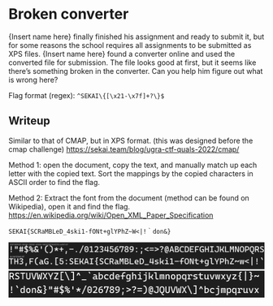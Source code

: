 # Broken converter

{Insert name here} finally finished his assignment and ready to submit it, but for some reasons the school requires all assignments to be submitted as XPS files. {Insert name here} found a converter online and used the converted file for submission. The file looks good at first, but it seems like there’s something broken in the converter. Can you help him figure out what is wrong here?

Flag format (regex): `^SEKAI\{[\x21-\x7f]+?\}$`

## Writeup

Similar to that of CMAP, but in XPS format. (this was designed before the cmap challenge)
https://sekai.team/blog/ugra-ctf-quals-2022/cmap/

Method 1: open the document, copy the text, and manually match up each letter with the copied text. Sort the mappings by the copied characters in ASCII order to find the flag.

Method 2: Extract the font from the document (method can be found on Wikipedia), open it and find the flag.
https://en.wikipedia.org/wiki/Open_XML_Paper_Specification

`SEKAI{SCRaMBLeD_4ski1-fONt+glYPhZ~W<|!｀don&}`

![](screenshot0.png)
![](screenshot1.png)
